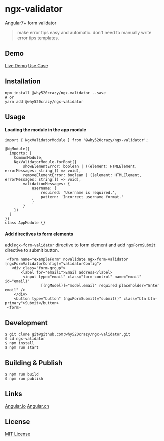 # ngx-validator
Angular7+ form validator
>make error tips easy and automatic. don't need to manually write error tips templates.

## Demo
[Live Demo](https://why520crazy.github.io/ngx-validator/index.html)
[Use Case](https://worktile.com/signup?utm_source=w5c-ngx-validator)
## Installation

```
npm install @why520crazy/ngx-validator --save
# or
yarn add @why520crazy/ngx-validator
```
## Usage

#### Loading the module in the app module

```
import { NgxValidatorModule } from '@why520crazy/ngx-validator';

@NgModule({
  imports: [
    CommonModule,
    NgxValidatorModule.forRoot({
        showElementError: boolean | ((element: HTMLElement, errorMessages: string[]) => void),
        removeElementError: boolean | ((element: HTMLElement, errorMessages: string[]) => void),
        validationMessages: {
            username: {
                required: 'Username is required.',
                pattern: 'Incorrect username format.'
            }
        }
    })
  ]
})
class AppModule {}
```

#### Add directives to form elements
add `ngx-form-validator` directive to form element and add `ngxFormSubmit` directive to submit button.

```
 <form name="exampleForm" novalidate ngx-form-validator [ngxFormValidatorConfig]="validatorConfig">
   <div class="form-group">
       <label for="email1">Email address</label>
        <input type="email" class="form-control" name="email" id="email1"
                [(ngModel)]="model.email" required placeholder="Enter email" />
    </div>
    <button type="button" (ngxFormSubmit)="submit()" class="btn btn-primary">Submit</button>
 <form>
```



## Development

```
$ git clone git@github.com:why520crazy/ngx-validator.git
$ cd ngx-validator
$ npm install
$ npm run start
```

## Building & Publish
```
$ npm run build
$ npm run publish
```

## Links

[Angular.io](https://angular.io)
[Angular.cn](https://angular.cn)

## License

[MIT License](https://github.com/why520crazy/ngx-validator/blob/master/LICENSE)

